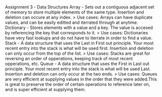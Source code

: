 Assignment 3 - Data Structures
    Array - Sets out a contiguous adjacent set of memory to store multiple elements of the same type. Insertion and deletion can occure at any index.
        > Use cases: Arrays can have duplicate values, and can be easily editted and iterrated through at anytime.
    Dictionary - Stores elements with a value and a key. The value is accesed by referencing the key that corresponds to it.
        > Use cases: Dictionaries have very fast lookups and do not have to iterrate in order to find a value.
    Stack - A data structure that uses the Last in First out principle. Your most recent entry into the stack is what will be used first. Insertion and deletion can only occur from the top of the list.
        > Use cases: Stacks are great for reversing an order of opperations, keeping track of most recent opperations, etc.
    Queue - A data structure that uses the First in Last out principle. Your most recent entry into the stack is what will be used Last. Insertion and deletion can only occur at the two ends.
        > Use cases: Queues are very efficient at supplying values in the order that they were added.This is great to preserve the order of certain operations to reference later on, and is super efficient at supplying them.